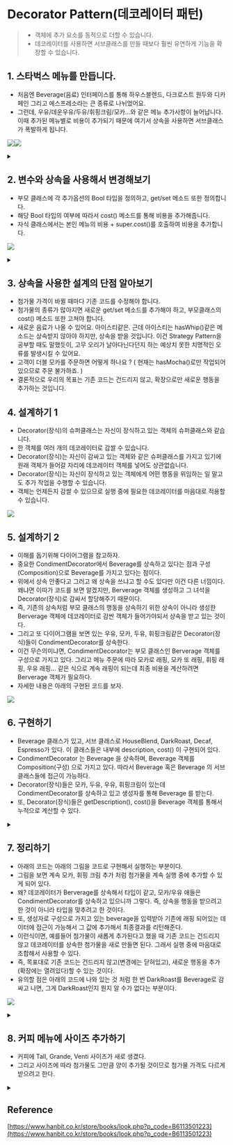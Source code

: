# Decorator Pattern(데코레이터 패턴)
> - 객체에 추가 요소를 동적으로 더할 수 있습니다. 
> - 데코레이터를 사용하면 서브클래스를 만들 때보다 훨씬 유연하게 기능을 확장할 수 있습니다. 

## 1. 스타벅스 메뉴를 만듭니다. 
- 처음엔 Beverage(음료) 인터페이스를 통해 하우스블렌드, 다크로스트 원두와 디카페인 그리고 에스프레소라는 큰 종류로 나뉘었어요. 
- 그런데, 우유/데운우유/두유/휘핑크림/모카...와 같은 메뉴 추가사항이 늘어납니다. 이때 추가된 메뉴별로 비용이 추가되기 때문에 여기서 상속을 사용하면 서브클래스가 폭발하게 됩니다. 

![](https://velog.velcdn.com/images/dev_kickbell/post/3189eaf0-8db8-43c7-970f-cb6a276bf77c/image.png)![](https://velog.velcdn.com/images/dev_kickbell/post/1387d242-a9f8-4e47-82cc-f81eeb69b26c/image.png)

<details>
  <summary><a href="https://github.com/kickbell/pb"></a></summary>
  <p>

```swift
protocol Beverage {
    var description: String { get }
    
    func getDescription() -> String
    func cost() -> Double
}

class HouseBlend: Beverage {
    let description: String = "하우스 블렌드 원두"
    
    func getDescription() -> String {
        return description
    }
    
    func cost() -> Double {
        return 2.49
    }
}

class DarkRoast: Beverage {
    let description: String = "다크 로스트 원두"
    
    func getDescription() -> String {
        return description
    }
    
    func cost() -> Double {
        return 2.49
    }
}

class Decaf: Beverage {
    let description: String = "디카페인"
    
    func getDescription() -> String {
        return description
    }
    
    func cost() -> Double {
        return 2.29
    }
}

class Espresso: Beverage {
    let description: String = "에스프레소"
    
    func getDescription() -> String {
        return description
    }
    
    func cost() -> Double {
        return 1.99
    }
}
```
```swift
/*
 milk 우유
 steamed milk 데운 우유
 soy milk 두유
 whip 휘핑크림
 mocha 모카
 ...
 */
class HouseBlendWithMilk: Beverage { ... }
class HouseBlendWithSteamedMilk: Beverage { ... }
class HouseBlendWithSoy: Beverage { ... }
class HouseBlendWithMocha: Beverage { ... }
class HouseBlendWithWhip: Beverage { ... }
class HouseBlendWithMilkandSoy: Beverage { ... }
class HouseBlendWithSteamedMilkandWhip: Beverage { ... }
class HouseBlendWithSoyandWhip: Beverage { ... }
class HouseBlendWithMochaandWhip: Beverage { ... }
class HouseBlendWithWhipandMilkandSoy: Beverage { ... }

class DarkRoastWithMilk: Beverage { ... }
class DarkRoastWithSteamedMilk: Beverage { ... }
class DarkRoastWithSoy: Beverage { ... }
class DarkRoastWithMocha: Beverage { ... }
class DarkRoastWithWhip: Beverage { ... }
class DarkRoastWithMilkandSoy: Beverage { ... }
class DarkRoastWithSteamedMilkandWhip: Beverage { ... }
class DarkRoastWithSoyandWhip: Beverage { ... }
class DarkRoastWithMochaandWhip: Beverage { ... }
class DarkRoastWithWhipandMilkandSoy: Beverage { ... }

class EspressoWithMilk: Beverage { ... }
class EspressoWithSteamedMilk: Beverage { ... }
class EspressoWithSoy: Beverage { ... }
class EspressoWithMocha: Beverage { ... }
class EspressoWithWhip: Beverage { ... }
class EspressoWithMilkandSoy: Beverage { ... }
class EspressoWithSteamedMilkandWhip: Beverage { ... }
class EspressoWithSoyandWhip: Beverage { ... }
class EspressoWithMochaandWhip: Beverage { ... }
class EspressoWithWhipandMilkandSoy: Beverage { ... }

class DecafWithMilk: Beverage { ... }
class DecafWithSteamedMilk: Beverage { ... }
class DecafWithSoy: Beverage { ... }
class DecafWithMocha: Beverage { ... }
class DecafWithWhip: Beverage { ... }
class DecafWithMilkandSoy: Beverage { ... }
class DecafWithSteamedMilkandWhip: Beverage { ... }
class DecafWithSoyandWhip: Beverage { ... }
class DecafWithMochaandWhip: Beverage { ... }
class DecafWithWhipandMilkandSoy: Beverage { ... }

```
  </p>
</details>

## 2. 변수와 상속을 사용해서 변경해보기
- 부모 클래스에 각 추가옵션의 Bool 타입을 정의하고, get/set 메소드 또한 정의합니다.
- 해당 Bool 타입의 여부에 따라서 cost() 메소드를 통해 비용을 추가해줍니다. 
- 자식 클래스에서는 본인 메뉴의 비용 + super.cost()를 호출하여 비용을 추가합니다. 

![](https://velog.velcdn.com/images/dev_kickbell/post/681b7e16-a922-4037-bbbb-92d8824d7d54/image.png)

<details>
  <summary><a href="https://github.com/kickbell/pb"></a></summary>
  <p>

```swift
class Beverage {
    private var description: String
    private var milk: Bool = false
    private var soy: Bool = false
    private var mocha: Bool = false
    private var whip: Bool = false
    
    init(description: String) {
        self.description = description
    }
    
    func getDescription() -> String {
        self.description
    }
    
    private func hasMilk() -> Bool { self.milk }
    private func hasSoy() -> Bool { self.soy }
    private func hasMocha() -> Bool { self.mocha }
    private func hasWhip() -> Bool { self.whip }
    
    func setMilk(_ b: Bool) { self.milk = b }
    func setSoy(_ b: Bool) { self.soy = b }
    func setMocha(_ b: Bool) { self.mocha = b }
    func setWhip(_ b: Bool) { self.whip = b }
    func cost() -> Double {
        var condimentCost: Double = 0.0 //첨가물 비용
        let milkCost: Double = 2.0
        let soyCost: Double = 3.0
        let mochaCost: Double = 2.5
        let whipCost: Double = 1.0
        
        if hasMilk() { condimentCost += milkCost }
        if hasSoy() { condimentCost += soyCost }
        if hasMocha() { condimentCost += mochaCost }
        if hasWhip() { condimentCost += whipCost }
        
        return condimentCost
    }
    
}
```
    
```swift
class HouseBlend: Beverage {
    override func cost() -> Double {
        return 2.49 + super.cost()
    }
}

class DarkRoast: Beverage {
    override func cost() -> Double {
        return 2.49 + super.cost()
    }
}

class Decaf: Beverage {
    override func cost() -> Double {
        return 2.29 + super.cost()
    }
}

class Espresso: Beverage {
    override func cost() -> Double {
        return 1.99 + super.cost()
    }
}
```
    
```swift
let cafelatte = Espresso(description: "카페라떼")
cafelatte.setMilk(true)

//에스프레소 1.99 + 우유 2.0
print(cafelatte.getDescription(), cafelatte.cost())

let cafeMocha = Espresso(description: "카페모카")
cafeMocha.setMocha(true)
cafeMocha.setWhip(true)

//에스프레소 1.99 + 모카 2.5 + whip 1.0
print(cafeMocha.getDescription(), cafeMocha.cost())
    
    
/*
카페라떼 3.99
카페모카 5.49
*/
```
  </p>
</details>

## 3. 상속을 사용한 설계의 단점 알아보기 
- 첨가물 가격이 바뀔 때마다 기존 코드를 수정해야 합니다.
- 첨가물의 종류가 많아지면 새로운 get/set 메소드를 추가해야 하고, 부모클래스의 cost() 메소드 또한 고쳐야 합니다. 
- 새로운 음료가 나올 수 있어요. 아이스티같은. 근데 아이스티는 hasWhip()같은 메소드는 상속받지 않아야 하지만, 상속을 받을 것입니다. 이건 Strategy Pattern을 공부할 때도 말했듯이, 고무 오리가 날아다닌다던지 하는 예상치 못한 치명적인 오류를 발생시킬 수 있어요. 
- 고객이 더블 모카를 주문하면 어떻게 하나요 ? ( 현재는 hasMocha()로만 작업되어있으므로 주문 불가하죠. ) 
- 결론적으로 우리의 목표는 기존 코드는 건드리지 않고, 확장으로만 새로운 행동을 추가하는 것입니다. 

## 4. 설계하기 1
- Decorator(장식)의 슈퍼클래스는 자신이 장식하고 있는 객체의 슈퍼클래스와 같습니다. 
- 한 객체를 여러 개의 데코레이터로 감쌀 수 있습니다. 
- Decorator(장식)는 자신이 감싸고 있는 객체와 같은 슈퍼클래스를 가지고 있기에 원래 객체가 들어갈 자리에 데코레이터 객체를 넣어도 상관없습니다.
- Decorator(장식)는 자신이 장식하고 있는 객체에게 어떤 행동을 위임하는 일 말고도 추가 작업을 수행할 수 있습니다. 
- 객체는 언제든지 감쌀 수 있으므로 실행 중에 필요한 데코레이터를 마음대로 적용할 수 있습니다. 
			
![](https://velog.velcdn.com/images/dev_kickbell/post/217b4137-28a8-4cf8-ac7a-342f4b48bd03/image.png)

## 5. 설계하기 2
- 이해를 돕기위해 다이어그램을 참고하자. 
- 중요한 CondimentDecorator에서 Beverage를 상속하고 있다는 점과 구성(Composition)으로 Beverage를 가지고 있다는 점이다. 
- 위에서 상속 안좋다고 그러고 왜 상속을 쓰냐고 할 수도 있다만 이건 다른 너낌이다. 왜냐면 이따가 코드를 보면 알겠지만, Berverage 객체를 생성하고 그 녀석을 Decorator(장식)로 감싸서 할당해주기 때문이다. 
- 즉, 기존의 상속처럼 부모 클래스의 행동을 상속하기 위한 상속이 아니라 생성한 Berverage 객체에 데코레이터로 감싼 객체가 들어가야되서 상속을 받고 있는 것이다. 
- 그리고 또 다이어그램을 보면 있는 우유, 모카, 두유, 휘핑크림같은 Decorator(장식)들이 CondimentDecorator를 상속한다. 
- 이건 무슨의미냐면, CondimentDecorator는 부모 클래스인 Berverage 객체를 구성으로 가지고 있다. 그리고 메뉴 주문에 따라 모카로 래핑, 모카 또 래핑, 휘핑 래핑, 우유 래핑... 같은 식으로 계속 래핑이 되는데 최종 비용을 계산하려면 Berverage 객체가 필요하다. 
- 자세한 내용은 아래의 구현된 코드를 보자. 

![](https://velog.velcdn.com/images/dev_kickbell/post/a7c7eba5-448e-488c-a9de-ebb125231a90/image.png)


## 6. 구현하기 
- Beverage 클래스가 있고, 서브 클래스로 HouseBlend, DarkRoast, Decaf, Espresso가 있다. 이 클래스들은 내부에 description, cost() 이 구현되어 있다. 
- CondimentDecorator 는 Beverage 을 상속하며, Beverage 객체를 Composition(구성) 으로 가지고 있다. 따라서 Beverage 혹은 Beverage 의 서브 클래스들에 접근이 가능하다. 
- Decorator(장식)들은 모카, 두유, 우유, 휘핑크림이 있는데 CondimentDecorator를 상속하고 있고 생성자를 통해 Beverage 를 받는다. 
- 또, Decorator(장식)들은 getDescription(), cost()을 Beverage 객체를 통해서 누적으로 계산할 수 있다. 

<details>
  <summary><a href="https://github.com/kickbell/pb"></a></summary>
  <p>

```swift
class Beverage {
    var description: String = "제목 없음"
    
    func getDescription() -> String {
        return self.description
    }
    
    func cost() -> Double {
        return 0.0
    }
}

class CondimentDecorator: Beverage {
    var beverage = Beverage()
}

class HouseBlend: Beverage {
    override init() {
        super.init()
        description = "하우스 블렌드 원두"
    }
    
    override func cost() -> Double {
        return 2.49
    }
}

class DarkRoast: Beverage {
    override init() {
        super.init()
        description = "다크 로스트 원두"
    }
    
    override func cost() -> Double {
        return 2.49
    }
}

class Decaf: Beverage {
    override init() {
        super.init()
        description = "디카페인"
    }
    
    override func cost() -> Double {
        return 2.29
    }
}

class Espresso: Beverage {
    override init() {
        super.init()
        description = "에스프레소"
    }
    
    override func cost() -> Double {
        return 1.99
    }
}

```
    
```swift
class Mocha: CondimentDecorator {
    init(beverage: Beverage) {
        super.init()
        self.beverage = beverage
    }
    
    override func getDescription() -> String {
        return beverage.getDescription() + ", 모카"
    }
    
    override func cost() -> Double {
        return beverage.cost() + 2.5
    }
}

class Soy: CondimentDecorator {
    init(beverage: Beverage) {
        super.init()
        self.beverage = beverage
    }
    
    override func getDescription() -> String {
        return beverage.getDescription() + ", 두유"
    }
    
    override func cost() -> Double {
        return beverage.cost() + 3.0
    }
}

class Milk: CondimentDecorator {
    init(beverage: Beverage) {
        super.init()
        self.beverage = beverage
    }
    
    override func getDescription() -> String {
        return beverage.getDescription() + ", 우유"
    }
    
    override func cost() -> Double {
        return beverage.cost() + 2.0
    }
}

class Whip: CondimentDecorator {
    init(beverage: Beverage) {
        super.init()
        self.beverage = beverage
    }
    
    override func getDescription() -> String {
        return beverage.getDescription() + ", 휘핑크림"
    }
    
    override func cost() -> Double {
        return beverage.cost() + 1.0
    }
}
```
```swift
/*
 <메뉴판>
 
 [메인메뉴]
 2.49 하우스블렌드
 2.49 다크로스트
 2.29 디카페인
 1.99 에스프레소
 
 [첨가물]
 2.0 우유
 3.0 두유
 2.5 모카
 1.0 휘핑크림
 
 */

var beverage: Beverage = Espresso()
print("\(beverage.getDescription()) $\(beverage.cost())")
//에스프레소 $1.99

var beverage2: Beverage = DarkRoast()
beverage2 = Mocha(beverage: beverage2)
beverage2 = Mocha(beverage: beverage2)
beverage2 = Whip(beverage: beverage2)
print("\(beverage2.getDescription()) $\(beverage2.cost())")
//다크 로스트 원두, 모카, 모카, 휘핑크림 $8.49

var beverage3: Beverage = HouseBlend()
beverage3 = Soy(beverage: beverage3)
beverage3 = Mocha(beverage: beverage3)
beverage3 = Whip(beverage: beverage3)
print("\(beverage3.getDescription()) $\(beverage3.cost())")
//하우스 블렌드 원두, 두유, 모카, 휘핑크림 $8.99
```
  </p>
</details>

## 7. 정리하기 
- 아래의 코드는 아래의 그림을 코드로 구현해서 실행하는 부분이다.
- 그림을 보면 계속 모카, 휘핑 크림 추가 처럼 첨가물을 계속 실행 중에 추가할 수 있게 되어 있다. 
- 왜? 데코레이터가 Berverage를 상속해서 타입이 같고, 모카/우유 애들은 CondimentDecorator를 상속하고 있으니까 그렇다. 즉, 상속을 행동을 받으려고 한 것이 아니라 타입을 맞추려고 한 것이다. 
- 또, 생성자로 구성으로 가지고 있는 beverage을 입력받아 기존에 래핑 되어있는 데이터에 접근이 가능해서 그 값에 추가해서 최종결과를 리턴해준다. 
- 이런식이면, 예를들어 첨가물이 새롭게 추가된다고 했을 때 기존 코드는 건드리지 않고 데코레이터를 상속한 첨가물을 새로 만들면 된다. 그래서 실행 중에 마음대로 조합해서 사용할 수 있다. 
- 즉, 목표대로 기존 코드는 건드리지 않고(변경에는 닫혀있고), 새로운 행동을 추가(확장에는 열려있다)할 수 있는 것이다.
- 유의할 점은 아래의 코드에 나와 있는 것 처럼 한 번 DarkRoast를 Beverage로 감싸고 나면, 그게 DarkRoast인지 뭔지 알 수가 없다는 부분이다. 			
			
![](https://velog.velcdn.com/images/dev_kickbell/post/04a366b3-651e-41ee-a1f3-c345dfe58cd4/image.png)


<details>
  <summary><a href="https://github.com/kickbell/pb"></a></summary>
  <p>

```swift
var darkroast: Beverage = DarkRoast()
darkroast = Mocha(beverage: darkroast)
darkroast = Whip(beverage: darkroast)
print("\(darkroast.getDescription()) $\(darkroast.cost())")
//다크 로스트 원두, 모카, 휘핑크림 $5.99
```
  </p>
</details>


## 8. 커피 메뉴에 사이즈 추가하기 
- 커피에 Tall, Grande, Venti 사이즈가 새로 생겼다. 
- 그리고 사이즈에 따라 첨가물도 그만큼 양이 추가될 것이므로 첨가물 가격도 다르게 받으려고 한다. 

<details>
  <summary><a href="https://github.com/kickbell/pb"></a></summary>
  <p>

```swift
class Beverage {
    enum Size { case TALL, GRANDE, VENTI }
    var size: Size = .TALL
    var description: String = "제목 없음"
    
    func getDescription() -> String {
        return self.description
    }
    
    func cost() -> Double {
        return 0.0
    }
    
    func setSize(_ size: Size) {
        self.size = size
    }
    
    func getSize() -> Size {
        return self.size
    }
}
    
class CondimentDecorator: Beverage {
    var beverage = Beverage()
    
    override func getSize() -> Beverage.Size {
        return beverage.getSize()
    }
}
    
class Whip: CondimentDecorator {
    init(beverage: Beverage) {
        super.init()
        self.beverage = beverage
    }
    
    override func getDescription() -> String {
        return beverage.getDescription() + ", 휘핑크림"
    }
    
    override func cost() -> Double {
        var cost = beverage.cost()
        switch beverage.getSize() {
        case .TALL: cost += 1.0
        case .GRANDE: cost += 1.5
        case .VENTI: cost += 2.0
        }
        return cost
    }
}
    
```
    
```swift
var darkroast: Beverage = DarkRoast()
darkroast = Mocha(beverage: darkroast)
darkroast = Whip(beverage: darkroast)
print("\(darkroast.getDescription()) $\(darkroast.cost())")
//다크 로스트 원두, 모카, 휘핑크림 $5.99

var ventiDarkroast: Beverage = DarkRoast()
ventiDarkroast.setSize(.VENTI)
ventiDarkroast = Mocha(beverage: ventiDarkroast)
ventiDarkroast = Whip(beverage: ventiDarkroast)
print("\(ventiDarkroast.getDescription()) $\(ventiDarkroast.cost())")
//다크 로스트 원두, 모카, 휘핑크림 $6.99
```
  </p>
</details>


## Reference 
[https://www.hanbit.co.kr/store/books/look.php?p_code=B6113501223](https://www.hanbit.co.kr/store/books/look.php?p_code=B6113501223)



 

